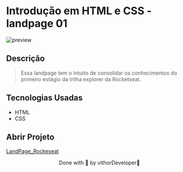 
# Introdução em HTML e CSS - landpage 01

![preview](https://user-images.githubusercontent.com/116108525/203446783-2195c385-9bd7-4b5f-a48f-2c044c354518.png)
## Descrição

 > Essa landpage tem o intuito de consolidar os conhecimentos do primeiro estágio da trilha explorer da Rocketseat.

## Tecnologias Usadas 

* HTML
* CSS
## Abrir Projeto

<a href=""></a>[LandPage_Rockeseat](https://land-page-01.vercel.app)

<p align="center">Done with 💜 by vithorDeveloper👋</p>
